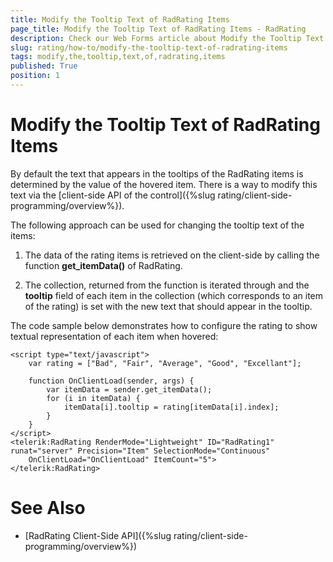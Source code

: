 ```yaml
---
title: Modify the Tooltip Text of RadRating Items
page_title: Modify the Tooltip Text of RadRating Items - RadRating
description: Check our Web Forms article about Modify the Tooltip Text of RadRating Items.
slug: rating/how-to/modify-the-tooltip-text-of-radrating-items
tags: modify,the,tooltip,text,of,radrating,items
published: True
position: 1
---
```


# Modify the Tooltip Text of RadRating Items

By default the text that appears in the tooltips of the RadRating items is determined by the value of the hovered item. There is a way to modify this text via the [client-side API of the control]({%slug rating/client-side-programming/overview%}).

The following approach can be used for changing the tooltip text of the items:

1. The data of the rating items is retrieved on the client-side by calling the function **get_itemData()** of RadRating.

1. The collection, returned from the function is iterated through and the **tooltip** field of each item in the collection (which corresponds to an item of the rating) is set with the new text that should appear in the tooltip.

The code sample below demonstrates how to configure the rating to show textual representation of each item when hovered:

````ASP.NET
<script type="text/javascript">
	var rating = ["Bad", "Fair", "Average", "Good", "Excellant"];

	function OnClientLoad(sender, args) {
		var itemData = sender.get_itemData();
		for (i in itemData) {
			itemData[i].tooltip = rating[itemData[i].index];
		}
	}
</script>
<telerik:RadRating RenderMode="Lightweight" ID="RadRating1" runat="server" Precision="Item" SelectionMode="Continuous"
	OnClientLoad="OnClientLoad" ItemCount="5">
</telerik:RadRating>
````

# See Also

 * [RadRating Client-Side API]({%slug rating/client-side-programming/overview%})
